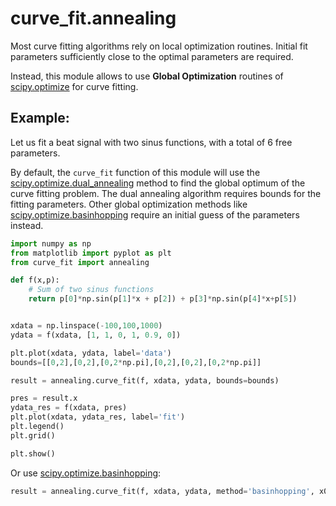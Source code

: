 curve_fit.annealing
===================

Most curve fitting algorithms rely on local optimization routines. Initial fit parameters sufficiently close to the optimal parameters are required.

Instead, this module allows to use  **Global Optimization** routines of [scipy.optimize] for curve fitting.


Example: 
-------

Let us fit a beat signal with two sinus functions, with a total of 6 free parameters.

By default, the `curve_fit` function of this module will use the [scipy.optimize.dual_annealing] method to find the global optimum of the curve fitting problem. The dual annealing algorithm requires bounds for the fitting parameters.
Other global optimization methods like [scipy.optimize.basinhopping] require an initial guess of the parameters instead.


```python
import numpy as np
from matplotlib import pyplot as plt
from curve_fit import annealing

def f(x,p):
    # Sum of two sinus functions
    return p[0]*np.sin(p[1]*x + p[2]) + p[3]*np.sin(p[4]*x+p[5])


xdata = np.linspace(-100,100,1000)
ydata = f(xdata, [1, 1, 0, 1, 0.9, 0])

plt.plot(xdata, ydata, label='data')
bounds=[[0,2],[0,2],[0,2*np.pi],[0,2],[0,2],[0,2*np.pi]]

result = annealing.curve_fit(f, xdata, ydata, bounds=bounds)

pres = result.x
ydata_res = f(xdata, pres)
plt.plot(xdata, ydata_res, label='fit')
plt.legend()
plt.grid()

plt.show()
```

Or use [scipy.optimize.basinhopping]:

```python
result = annealing.curve_fit(f, xdata, ydata, method='basinhopping', x0=np.zeros(6))
```


[scipy.optimize.dual_annealing]: https://docs.scipy.org/doc/scipy/reference/generated/scipy.optimize.dual_annealing.html
[scipy.optimize.basinhopping]: https://docs.scipy.org/doc/scipy/reference/generated/scipy.optimize.basinhopping.html
[scipy.optimize]: https://docs.scipy.org/doc/scipy/reference/optimize.html